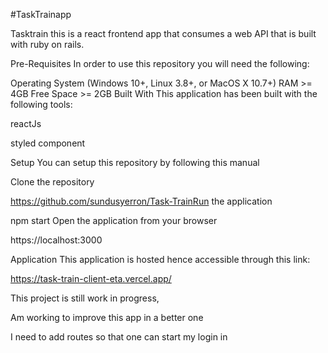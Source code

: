 #TaskTrainapp

Tasktrain this is a react frontend app that consumes a web API that is built with ruby on rails.

Pre-Requisites
In order to use this repository you will need the following:

Operating System (Windows 10+, Linux 3.8+, or MacOS X 10.7+)
RAM >= 4GB
Free Space >= 2GB
Built With
This application has been built with the following tools:

reactJs

styled component

Setup
You can setup this repository by following this manual

Clone the repository

https://github.com/sundusyerron/Task-TrainRun the application

  npm start
Open the application from your browser

https://localhost:3000

Application
This application is hosted hence accessible through this link:

https://task-train-client-eta.vercel.app/

This project is still work in progress,

Am working to improve this app in a better one

I need to add routes so that one can start my login in

